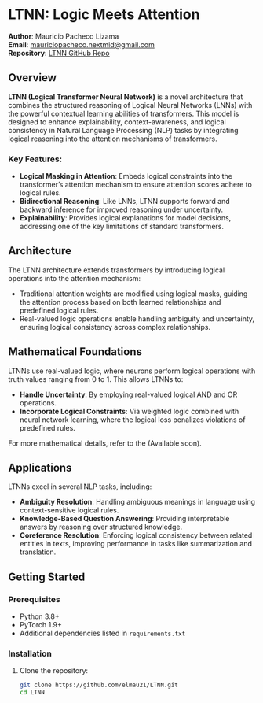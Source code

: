 # LTNN: Logic Meets Attention

**Author**: Mauricio Pacheco Lizama  
**Email**: mauriciopacheco.nextmid@gmail.com  
**Repository**: [LTNN GitHub Repo](https://github.com/elmau21/LTNN)

## Overview

**LTNN (Logical Transformer Neural Network)** is a novel architecture that combines the structured reasoning of Logical Neural Networks (LNNs) with the powerful contextual learning abilities of transformers. This model is designed to enhance explainability, context-awareness, and logical consistency in Natural Language Processing (NLP) tasks by integrating logical reasoning into the attention mechanisms of transformers.

### Key Features:
- **Logical Masking in Attention**: Embeds logical constraints into the transformer’s attention mechanism to ensure attention scores adhere to logical rules.
- **Bidirectional Reasoning**: Like LNNs, LTNN supports forward and backward inference for improved reasoning under uncertainty.
- **Explainability**: Provides logical explanations for model decisions, addressing one of the key limitations of standard transformers.

## Architecture

The LTNN architecture extends transformers by introducing logical operations into the attention mechanism:
- Traditional attention weights are modified using logical masks, guiding the attention process based on both learned relationships and predefined logical rules.
- Real-valued logic operations enable handling ambiguity and uncertainty, ensuring logical consistency across complex relationships.

## Mathematical Foundations

LTNNs use real-valued logic, where neurons perform logical operations with truth values ranging from 0 to 1. This allows LTNNs to:
- **Handle Uncertainty**: By employing real-valued logical AND and OR operations.
- **Incorporate Logical Constraints**: Via weighted logic combined with neural network learning, where the logical loss penalizes violations of predefined rules.

For more mathematical details, refer to the (Available soon).

## Applications

LTNNs excel in several NLP tasks, including:
- **Ambiguity Resolution**: Handling ambiguous meanings in language using context-sensitive logical rules.
- **Knowledge-Based Question Answering**: Providing interpretable answers by reasoning over structured knowledge.
- **Coreference Resolution**: Enforcing logical consistency between related entities in texts, improving performance in tasks like summarization and translation.

## Getting Started

### Prerequisites
- Python 3.8+
- PyTorch 1.9+
- Additional dependencies listed in `requirements.txt`

### Installation
1. Clone the repository:
   ```bash
   git clone https://github.com/elmau21/LTNN.git
   cd LTNN
